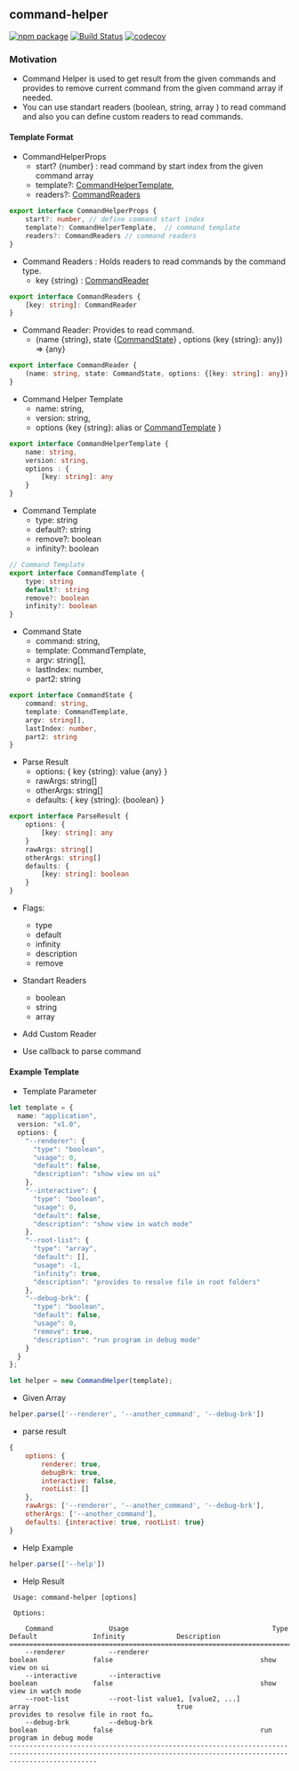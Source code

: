 ## command-helper

[![npm package](https://badge.fury.io/gh/kbukum%2Fwasabi-common.svg)](https://badge.fury.io/gh/kbukum%2Fwasabi-common.svg)
[![Build Status](https://travis-ci.org/kbukum/command-helper.svg?branch=master)](https://travis-ci.org/kbukum/command-helper)
[![codecov](https://codecov.io/gh/kbukum/command-helper/branch/master/graph/badge.svg)](https://codecov.io/gh/kbukum/command-helper)

### Motivation

* Command Helper is used to get result from the given commands and provides to remove current command from the given command array if needed.
* You can use standart readers (boolean, string, array ) to read command and also you can define custom readers to read commands.

#### Template Format
* <a name="CommandHelperProps"></a>CommandHelperProps
    - start? {number} : read command by start index from the given command array
    - template?: [CommandHelperTemplate](#CommandHelperTemplate),
    - readers?: [CommandReaders](#CommandReaders) 

```typescript
export interface CommandHelperProps {
    start?: number, // define command start index
    template?: CommandHelperTemplate,  // command template
    readers?: CommandReaders // command readers
}
```

* <a name="CommandReaders"></a>Command Readers : Holds readers to read commands by the command type.
    - key {string} : [CommandReader](#CommandReader)
    
```typescript
export interface CommandReaders {
    [key: string]: CommandReader
}
```

* <a name="CommandReader"></a>Command Reader: Provides to read command. 
    - (name {string}, state {[CommandState](#CommandState)} , options {key {string}: any}) => {any}

```typescript
export interface CommandReader {
    (name: string, state: CommandState, options: {[key: string]: any}): any
}
```

* <a name="CommandHelperTemplate"></a>Command Helper Template 
    - name: string,
    - version: string,
    - options {key {string}: alias or [CommandTemplate](#CommandTemplate) }

```typescript
export interface CommandHelperTemplate {
    name: string,
    version: string,
    options : {
        [key: string]: any
    }
}
```

* <a name="CommandTemplate"></a>Command Template 
    - type: string
    - default?: string
    - remove?: boolean
    - infinity?: boolean

```typescript
// Command Template
export interface CommandTemplate {
    type: string
    default?: string
    remove?: boolean
    infinity?: boolean
}
```

* <a name="CommandState"></a>Command State 
    - command: string,
    - template: CommandTemplate,
    - argv: string[],
    - lastIndex: number,
    - part2: string

```typescript
export interface CommandState {
    command: string,
    template: CommandTemplate,
    argv: string[],
    lastIndex: number,
    part2: string
}
```

* <a name="ParseResult"></a>Parse Result
    - options: { key {string}: value {any} }
    - rawArgs: string[]
    - otherArgs: string[]
    - defaults: { key {string}: {boolean} }

```typescript
export interface ParseResult {
    options: {
        [key: string]: any
    }
    rawArgs: string[]
    otherArgs: string[]
    defaults: {
        [key: string]: boolean
    }
}
```


* Flags: 
    - type
    - default
    - infinity
    - description
    - remove 
    
* Standart Readers
    - boolean
    - string
    - array

* Add Custom Reader

* Use callback to parse command



#### Example Template

* Template Parameter
```typescript
let template = {
  name: "application",
  version: "v1.0",
  options: {
    "--renderer": {
      "type": "boolean",
      "usage": 0,
      "default": false,
      "description": "show view on ui"
    },
    "--interactive": {
      "type": "boolean",
      "usage": 0,
      "default": false,
      "description": "show view in watch mode"
    },
    "--root-list": {
      "type": "array",
      "default": [],
      "usage": -1,
      "infinity": true,
      "description": "provides to resolve file in root folders"
    },
    "--debug-brk": {
      "type": "boolean",
      "default": false,
      "usage": 0,
      "remove": true,
      "description": "run program in debug mode"
    }
  }
};

let helper = new CommandHelper(template);
```

* Given Array
```javascript
helper.parse(['--renderer', '--another_command', '--debug-brk'])
```

* parse result
```javascript
{
    options: {
        renderer: true,
        debugBrk: true,
        interactive: false,
        rootList: []
    },
    rawArgs: ['--renderer', '--another_command', '--debug-brk'],
    otherArgs: ['--another_command'],
    defaults: {interactive: true, rootList: true}
}
```

* Help Example

```javascript
helper.parse(['--help'])
```

* Help Result
```
 Usage: command-helper [options]

 Options: 

    Command              Usage                                    Type                 Default              Infinity             Description                         
==================================================================================================================================================================
    --renderer           --renderer                               boolean              false                                     show view on ui                     
    --interactive        --interactive                            boolean              false                                     show view in watch mode             
    --root-list          --root-list value1, [value2, ...]        array                                     true                 provides to resolve file in root fo…
    --debug-brk          --debug-brk                              boolean              false                                     run program in debug mode           
------------------------------------------------------------------------------------------------------------------------------------------------------------------

```

